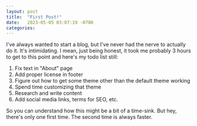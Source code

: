 ```yaml
---
layout: post
title:  "First Post!"
date:   2023-05-05 03:07:19 -0700
categories:
---
```

I've always wanted to start a blog, but I've never had the nerve to actually do it. It's intimidating. I mean, just being honest, it took me probably 3 hours to get to this point and here's my todo list still:

1. Fix text in "About" page
2. Add proper license in footer
3. Figure out how to get some theme other than the default theme working
4. Spend time customizing that theme
5. Research and write content
6. Add social media links, terms for SEO, etc.

So you can understand how this might be a bit of a time-sink. But hey, there's only one first time. The second time is always faster.